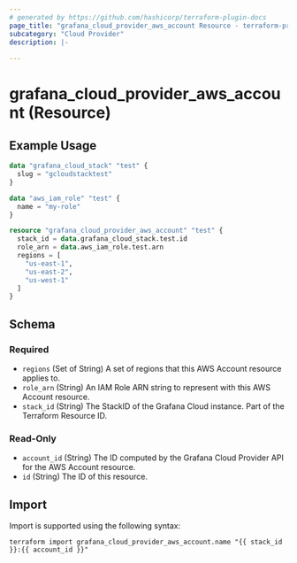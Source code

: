 ```yaml
---
# generated by https://github.com/hashicorp/terraform-plugin-docs
page_title: "grafana_cloud_provider_aws_account Resource - terraform-provider-grafana"
subcategory: "Cloud Provider"
description: |-
  
---
```


# grafana_cloud_provider_aws_account (Resource)



## Example Usage

```terraform
data "grafana_cloud_stack" "test" {
  slug = "gcloudstacktest"
}

data "aws_iam_role" "test" {
  name = "my-role"
}

resource "grafana_cloud_provider_aws_account" "test" {
  stack_id = data.grafana_cloud_stack.test.id
  role_arn = data.aws_iam_role.test.arn
  regions = [
    "us-east-1",
    "us-east-2",
    "us-west-1"
  ]
}
```

<!-- schema generated by tfplugindocs -->
## Schema

### Required

- `regions` (Set of String) A set of regions that this AWS Account resource applies to.
- `role_arn` (String) An IAM Role ARN string to represent with this AWS Account resource.
- `stack_id` (String) The StackID of the Grafana Cloud instance. Part of the Terraform Resource ID.

### Read-Only

- `account_id` (String) The ID computed by the Grafana Cloud Provider API for the AWS Account resource.
- `id` (String) The ID of this resource.

## Import

Import is supported using the following syntax:

```shell
terraform import grafana_cloud_provider_aws_account.name "{{ stack_id }}:{{ account_id }}"
```

